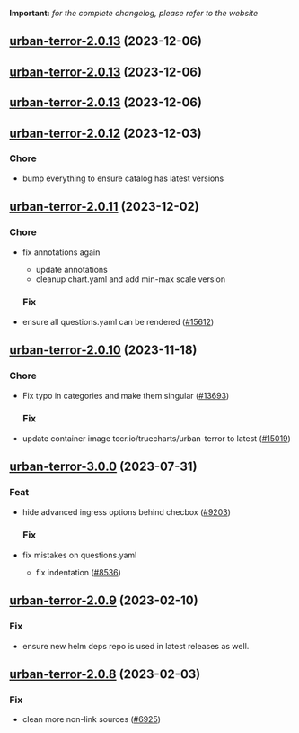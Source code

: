 **Important:**
*for the complete changelog, please refer to the website*





## [urban-terror-2.0.13](https://github.com/truecharts/charts/compare/urban-terror-2.0.12...urban-terror-2.0.13) (2023-12-06)




## [urban-terror-2.0.13](https://github.com/truecharts/charts/compare/urban-terror-2.0.12...urban-terror-2.0.13) (2023-12-06)




## [urban-terror-2.0.13](https://github.com/truecharts/charts/compare/urban-terror-2.0.12...urban-terror-2.0.13) (2023-12-06)




## [urban-terror-2.0.12](https://github.com/truecharts/charts/compare/urban-terror-2.0.11...urban-terror-2.0.12) (2023-12-03)

### Chore

- bump everything to ensure catalog has latest versions
  
  


## [urban-terror-2.0.11](https://github.com/truecharts/charts/compare/urban-terror-2.0.10...urban-terror-2.0.11) (2023-12-02)

### Chore

- fix annotations again
  - update annotations
  - cleanup chart.yaml and add min-max scale version
  
  ### Fix

- ensure all questions.yaml can be rendered ([#15612](https://github.com/truecharts/charts/issues/15612))
  
  










## [urban-terror-2.0.10](https://github.com/truecharts/charts/compare/urban-terror-3.0.0...urban-terror-2.0.10) (2023-11-18)

### Chore

- Fix typo in categories and make them singular ([#13693](https://github.com/truecharts/charts/issues/13693))
  
  ### Fix

- update container image tccr.io/truecharts/urban-terror to latest ([#15019](https://github.com/truecharts/charts/issues/15019))
  
  



## [urban-terror-3.0.0](https://github.com/truecharts/charts/compare/urban-terror-2.0.9...urban-terror-3.0.0) (2023-07-31)

### Feat

- hide advanced ingress options behind checbox ([#9203](https://github.com/truecharts/charts/issues/9203))
  
  ### Fix

- fix mistakes on questions.yaml
  - fix indentation ([#8536](https://github.com/truecharts/charts/issues/8536))
  
  


## [urban-terror-2.0.9](https://github.com/truecharts/charts/compare/urban-terror-2.0.8...urban-terror-2.0.9) (2023-02-10)

### Fix

- ensure new helm deps repo is used in latest releases as well.
  
  


## [urban-terror-2.0.8](https://github.com/truecharts/charts/compare/urban-terror-2.0.7...urban-terror-2.0.8) (2023-02-03)

### Fix

-  clean more non-link sources ([#6925](https://github.com/truecharts/charts/issues/6925))
  
  

